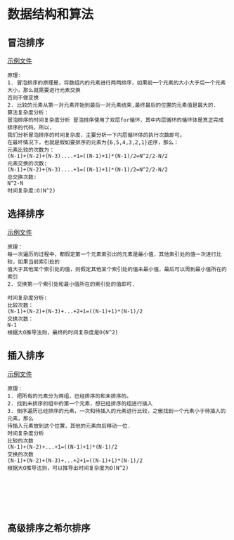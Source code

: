 # 数据结构和算法


## 冒泡排序
[示例文件](./src\main\java\com\itdom\sort\bubble\Bubble.java)
```text
原理:
1. 冒泡排序的原理是，将数组内的元素进行两两排序，如果前一个元素的大小大于后一个元素大小，那么就需要进行元素交换
否则不做变换
2. 比较的元素从第一对元素开始到最后一对元素结束,最终最后的位置的元素值是最大的.
算法复杂度分析：
冒泡排序的时间复杂度分析 冒泡排序使用了双层for循环，其中内层循环的循环体是真正完成排序的代码，所以，
我们分析冒泡排序的时间复杂度，主要分析一下内层循环体的执行次数即可。
在最坏情况下，也就是假如要排序的元素为{6,5,4,3,2,1}逆序，那么：
元素比较的次数为：
(N-1)+(N-2)+(N-3)....+1=((N-1)+1)*(N-1)/2=N^2/2-N/2
元素交换的次数:    
(N-1)+(N-2)+(N-3)....+1=((N-1)+1)*(N-1)/2=N^2/2-N/2
总交换次数:
N^2-N
时间复杂度:O(N^2)
```
## 选择排序
[示例文件](./src\main\java\com\itdom\sort\bubble\Bubble.java)
```text
原理：
每一次遍历的过程中，都假定第一个元素索引出的元素是最小值，其他索引处的值一次进行比较，如果当前索引处的
值大于其他某个索引处的值，则假定其他某个索引处的值未最小值，最后可以周到最小值所在的索引
2. 交换第一个索引处和最小值所在的索引处的值即可.

时间复杂度分析:
比较次数：
(N-1)+(N-2)+(N-3)+...+2+1=((N-1)+1)*(N-1)/2    
交换次数：
N-1
根据大O推导法则，最终的时间复杂度是O(N^2)

```
## 插入排序
[示例文件](./src\main\java\com\itdom\sort\insert\Insert.java)
```text
原理：
1. 把所有的元素分为两组，已经排序的和未排序的。
2. 找到未排序的组中的第一个元素，想已经排序的组进行插入
3. 倒序遍历已经排序的元素，一次和待插入的元素进行比较，之傲找到一个元素小于待插入的元素，那么
待插入元素放到这个位置，其他的元素向后移动一位.
时间复杂度分析
比较的次数
(N-1)+(N-2)+...+1=((N-1)+1)*(N-1)/2
交换的次数
(N-1)+(N-2)+(N-3)+...+2+1=((N-1)+1)*(N-1)/2
根据大O推导法则，可以推导出时间复杂度为O(N^2)







```


## 高级排序之希尔排序



























